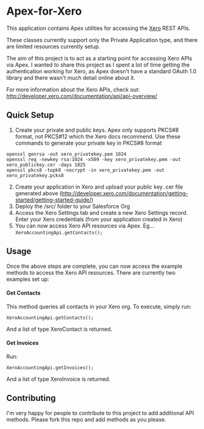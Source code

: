 # Apex-for-Xero

This application contains Apex utilities for accessing the [Xero](http://developer.xero.com) REST APIs.

These classes currently support only the Private Application type, and there are limited resources currently setup. 

The aim of this project is to act as a starting point for accessing Xero APIs via Apex. I wanted to share this project as I spent a lot of time getting the authentication working for Xero, as Apex doesn't have a standard OAuth 1.0 library and there wasn't much detail online about it.

For more information about the Xero APIs, check out:
http://developer.xero.com/documentation/api/api-overview/

## Quick Setup

1. Create your private and public keys. Apex only supports PKCS#8 format, not PKCS#12 which the Xero docs recommend. Use these commands to generate your private key in PKCS#8 format
```
openssl genrsa -out xero_privatekey.pem 1024
openssl req -newkey rsa:1024 -x509 -key xero_privatekey.pem -out xero_publickey.cer -days 1825 
openssl pkcs8 -topk8 -nocrypt -in xero_privatekey.pem -out xero_privatekey.pcks8
```
2. Create your application in Xero and upload your public key .cer file generated above (http://developer.xero.com/documentation/getting-started/getting-started-guide/)
3. Deploy the /src/ folder to your Salesforce Org
4. Access the Xero Settings tab and create a new Xero Settings record. Enter your Xero credentials (from your application created in Xero)
5. You can now access Xero API resources via Apex. Eg... `XeroAccountingApi.getContacts();`

## Usage

Once the above steps are complete, you can now access the example methods to access the Xero API resources. There are currently two examples set up:

#### Get Contacts

This method queries all contacts in your Xero org. To execute, simply run:
```
XeroAccountingApi.getContacts();
```
And a list of type XeroContact is returned.

#### Get Invoices

Run:
```
XeroAccountingApi.getInvoices();
```
And a list of type XeroInvoice is returned.


## Contributing

I'm very happy for people to contribute to this project to add additional API methods. Please fork this repo and add methods as you please.
